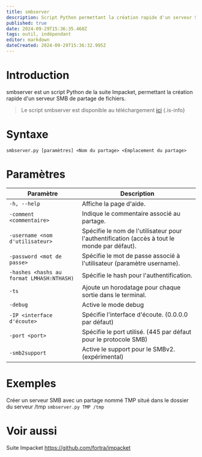 ```yaml
---
title: smbserver
description: Script Python permettant la création rapide d'un serveur SMB de partage de fichiers.
published: true
date: 2024-09-29T15:36:35.468Z
tags: outil, indépendant
editor: markdown
dateCreated: 2024-09-29T15:36:32.995Z
---
```


# Introduction

smbserver est un script Python de la suite Impacket, permettant la création rapide d'un serveur SMB de partage de fichiers.

> Le script smbserver est disponible au téléchargement [ici](https://github.com/fortra/impacket/blob/master/impacket/smbserver.py)
> {.is-info}

# Syntaxe

`smbserver.py [paramètres] <Nom du partage> <Emplacement du partage>`

# Paramètres

| Paramètre                                 | Description                                                                                  |
| ----------------------------------------- | -------------------------------------------------------------------------------------------- |
| `-h, --help`                              | Affiche la page d'aide.                                                                      |
| `-comment <commentaire>`                  | Indique le commentaire associé au partage.                                                   |
| `-username <nom d'utilisateur>`           | Spécifie le nom de l'utilisateur pour l'authentification (accès à tout le monde par défaut). |
| `-password <mot de passe>`                | Spécifie le mot de passe associé à l'utilisateur (paramètre username).                       |
| `-hashes <hashs au format LMHASH:NTHASH)` | Spécifie le hash pour l'authentification.                                                    |
| `-ts`                                     | Ajoute un horodatage pour chaque sortie dans le terminal.                                    |
| `-debug`                                  | Active le mode debug                                                                         |
| `-IP <interface d'écoute>`                | Spécifie l'interface d'écoute. (0.0.0.0 par défaut)                                          |
| `-port <port>`                            | Spécifie le port utilisé. (445 par défaut pour le protocole SMB)                             |
| `-smb2support`                            | Active le support pour le SMBv2. (expérimental)                                              |

# Exemples

Créer un serveur SMB avec un partage nommé TMP situé dans le dossier du serveur /tmp
`smbserver.py TMP /tmp`

# Voir aussi

Suite Impacket
https://github.com/fortra/impacket
